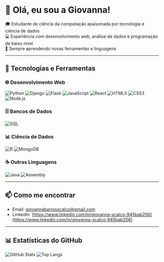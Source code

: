 # 👋 Olá, eu sou a Giovanna!

🎓 Estudante de ciência da computação apaixonada por tecnologia e ciência de dados  
💻 Experiência com desenvolvimento web, análise de dados e programação de baixo nível  
🌱 Sempre aprendendo novas ferramentas e linguagens  

---

## 🚀 Tecnologias e Ferramentas

### 🌐 Desenvolvimento Web
![Python](https://img.shields.io/badge/-Python-C8A2C8?style=for-the-badge&logo=python&logoColor=000)
![Django](https://img.shields.io/badge/-Django-C8A2C8?style=for-the-badge&logo=django&logoColor=000)
![Flask](https://img.shields.io/badge/-Flask-C8A2C8?style=for-the-badge&logo=flask&logoColor=000)
![JavaScript](https://img.shields.io/badge/-JavaScript-C8A2C8?style=for-the-badge&logo=javascript&logoColor=000)
![React](https://img.shields.io/badge/-React-C8A2C8?style=for-the-badge&logo=react&logoColor=000)
![HTML5](https://img.shields.io/badge/-HTML5-C8A2C8?style=for-the-badge&logo=html5&logoColor=000)
![CSS3](https://img.shields.io/badge/-CSS3-C8A2C8?style=for-the-badge&logo=css3&logoColor=000)
![Node.js](https://img.shields.io/badge/-Node.js-C8A2C8?style=for-the-badge&logo=node.js&logoColor=000)

### 🗄️ Bancos de Dados
![SQL](https://img.shields.io/badge/-SQL-C8A2C8?style=for-the-badge&logo=postgresql&logoColor=000)

### 📊 Ciência de Dados
![R](https://img.shields.io/badge/-R-C8A2C8?style=for-the-badge&logo=r&logoColor=000)
![MongoDB](https://img.shields.io/badge/-MongoDB-C8A2C8?style=for-the-badge&logo=mongodb&logoColor=000)

### ☕ Outras Linguagens
![Java](https://img.shields.io/badge/-Java-C8A2C8?style=for-the-badge&logo=java&logoColor=000)
![Assembly](https://img.shields.io/badge/-Assembly-C8A2C8?style=for-the-badge&logo=asm&logoColor=000)

---

## 📫 Como me encontrar
- Email: [giovannabarrosscalco@gmail.com](mailto:giovannabarrosscalco@gmail.com)  
- LinkedIn: [https://www.linkedin.com/in/giovanna-scalco-945bab256](https://www.linkedin.com/in/giovanna-scalco-945bab256)  

---

## 📊 Estatísticas do GitHub
![GitHub Stats](https://github-readme-stats.vercel.app/api?username=scalcogigi&show_icons=true&title_color=C8A2C8&icon_color=C8A2C8&text_color=fff&bg_color=000000)
![Top Langs](https://github-readme-stats.vercel.app/api/top-langs/?username=scalcogigi&layout=compact&title_color=C8A2C8&text_color=fff&bg_color=000000)
